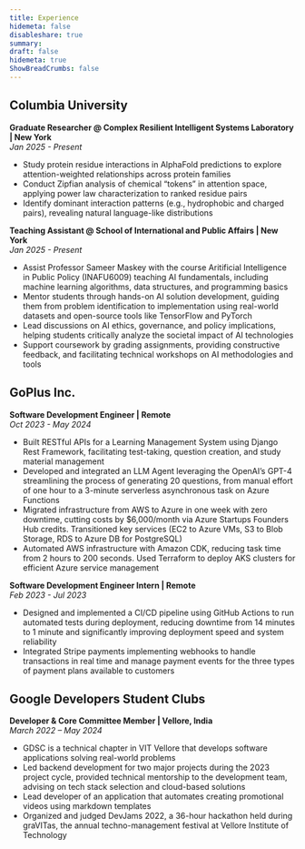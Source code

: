 ```yaml
---
title: Experience
hidemeta: false
disableshare: true
summary: 
draft: false
hidemeta: true
ShowBreadCrumbs: false
---
```



## Columbia University

**Graduate Researcher @ Complex Resilient Intelligent Systems Laboratory | New York**  
*Jan 2025 - Present*

- Study protein residue interactions in AlphaFold predictions to explore attention-weighted relationships across protein families
- Conduct Zipfian analysis of chemical “tokens” in attention space, applying power law characterization to ranked residue pairs
- Identify dominant interaction patterns (e.g., hydrophobic and charged pairs), revealing natural language-like distributions

**Teaching Assistant @ School of International and Public Affairs  | New York**  
*Jan 2025 - Present*

- Assist Professor Sameer Maskey with the course Aritificial Intelligence in Public Policy (INAFU6009) teaching AI fundamentals, including machine learning algorithms, data structures, and programming basics
- Mentor students through hands-on AI solution development, guiding them from problem identification to implementation using real-world datasets and open-source tools like TensorFlow and PyTorch
- Lead discussions on AI ethics, governance, and policy implications, helping students critically analyze the societal impact of AI technologies
- Support coursework by grading assignments, providing constructive feedback, and facilitating technical workshops on AI methodologies and tools

## GoPlus Inc.  

**Software Development Engineer | Remote**  
*Oct 2023 - May 2024*

- Built RESTful APIs for a Learning Management System using Django Rest Framework, facilitating test-taking, question creation, and study material management
- Developed and integrated an LLM Agent leveraging the OpenAI’s GPT-4 streamlining the process of generating 20 questions, from manual effort of one hour to a 3-minute serverless asynchronous task on Azure Functions
- Migrated infrastructure from AWS to Azure in one week with zero downtime, cutting costs by $6,000/month via Azure Startups Founders Hub credits. Transitioned key services (EC2 to Azure VMs, S3 to Blob Storage, RDS to Azure DB for PostgreSQL)
- Automated AWS infrastructure with Amazon CDK, reducing task time from 2 hours to 200 seconds. Used Terraform to deploy AKS clusters for efficient Azure service management

**Software Development Engineer Intern | Remote**  
*Feb 2023 - Jul 2023*

- Designed and implemented a CI/CD pipeline using GitHub Actions to run automated tests during deployment, reducing downtime from 14 minutes to 1 minute and significantly improving deployment speed and system reliability
- Integrated Stripe payments implementing webhooks to handle transactions in real time and manage payment events for the three types of payment plans available to customers

## Google Developers Student Clubs

**Developer & Core Committee Member | Vellore, India**  
*March 2022 – May 2024*

- GDSC is a technical chapter in VIT Vellore that develops software applications solving real-world problems
- Led backend development for two major projects during the 2023 project cycle, provided technical mentorship to the development team, advising on tech stack selection and cloud-based solutions
- Lead developer of an application that automates creating promotional videos using markdown templates
- Organized and judged DevJams 2022, a 36-hour hackathon held during graVITas, the annual techno-management festival at Vellore Institute of Technology
